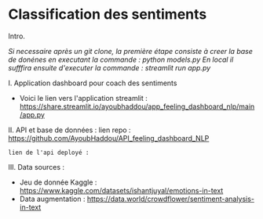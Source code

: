 # Classification des sentiments

Intro. 

*Si necessaire après un git clone, la première étape consiste à creer la base de donénes en executant la commande : python models.py
En local il sufffira ensuite d'executer la commande : streamlit run app.py*

I. Application dashboard pour coach des sentiments 

- Voici le lien vers l'application streamlit : https://share.streamlit.io/ayoubhaddou/app_feeling_dashboard_nlp/main/app.py

II. API et base de données : 
    lien repo : https://github.com/AyoubHaddou/API_feeling_dashboard_NLP
    
    lien de l'api deployé : 
    
    
III. Data sources : 
- Jeu de donnée Kaggle :  https://www.kaggle.com/datasets/ishantjuyal/emotions-in-text
- Data augmentation : https://data.world/crowdflower/sentiment-analysis-in-text
